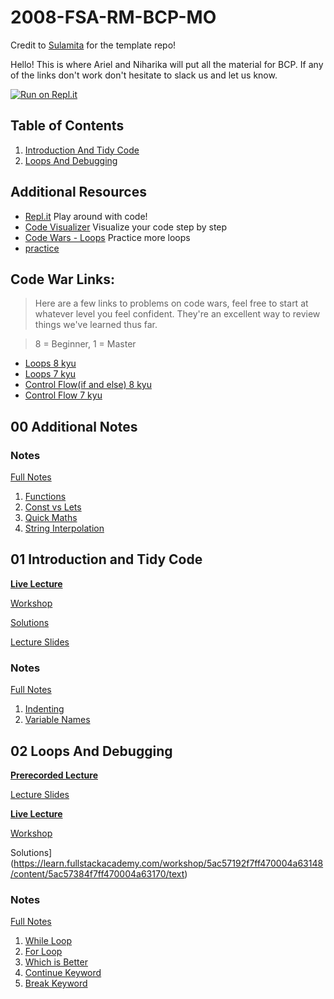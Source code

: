 # 2008-FSA-RM-BCP-MO

Credit to [Sulamita](https://github.com/kyusulamita) for the template repo!

Hello! This is where Ariel and Niharika will put all the material for BCP. If any of the links don't work don't hesitate to slack us and let us know.

[![Run on Repl.it](https://repl.it/badge/github/aaahdoot/2008-FSA-RM-BCP-MO)](https://repl.it/github/aaahdoot/2008-FSA-RM-BCP-MO)

## Table of Contents

1. [Introduction And Tidy Code](#01-introduction-and-tidy-code)
2. [Loops And Debugging](#02-loops-and-debugging)
<!--
3. [Coercion And Truthiness](#03-coercion-and-truthiness)
4. [Scope](#04-scope)
5. [Arrays I](#05-arrays-I)
6. [Arrays II](#06-arrays-ii)
7. [Objects](#07-objects-i)
8. [Object Methods](#08-objects-ii)
9. [Pass By Value, Pass By Reference](#09-pass-by-value-pass-by-reference)
10. [Higher Order Functions I](#10-higher-order-functions-i)
11. [Higher Order Functions II](#10-higher-order-functions-ii)
12. [Recursion I](#12-recursion-i)
13. [Recursion II](#13-recursion-ii)
    -->

## Additional Resources

- [Repl.it](https://repl.it/repls) Play around with code!
- [Code Visualizer](http://www.pythontutor.com/visualize.html#mode=edit) Visualize your code step by step
- [Code Wars - Loops](https://www.codewars.com/kata/search/javascript?q=&r%5B%5D=-8&r%5B%5D=-7&tags=Loops) Practice more loops
- [practice](https://www.codewars.com/users/MrZizoScream/authored)

## Code War Links:

> Here are a few links to problems on code wars, feel free to start at whatever level you feel confident. They're an excellent way to review things we've learned thus far.

> 8 = Beginner, 1 = Master

- [Loops 8 kyu](https://www.codewars.com/kata/search/my-languages?beta=false&q=&r=-8&tags=Loops)
- [Loops 7 kyu](https://www.codewars.com/kata/search/my-languages?q=&r%5B%5D=-7&tags=Loops&beta=false)
- [Control Flow(if and else) 8 kyu](https://www.codewars.com/kata/search/my-languages?beta=false&q=&r=-8&tags=Control+Flow)
- [Control Flow 7 kyu](https://www.codewars.com/kata/search/my-languages?q=&r%5B%5D=-7&tags=Control+Flow&beta=false)

## **00 Additional Notes**

### Notes

[Full Notes](00-additional-notes)

1. [Functions](00-additional-notes/01-functions.js)
2. [Const vs Lets](00-additional-notes/02-const-vs-let.js)
3. [Quick Maths](00-additional-notes/03-quick-maths.js)
4. [String Interpolation](00-additional-notes/04-string-interpolation.js)


## **01 Introduction and Tidy Code**

**[Live Lecture](https://youtu.be/K28xrsEqhlI)**

[Workshop](https://learn.fullstackacademy.com/workshop/5ab7da028b8e9b000477fd36/content/5ab7dbafa468c900045db6ed/text)

[Solutions](https://learn.fullstackacademy.com/workshop/5ab7da028b8e9b000477fd36/content/5ab7dc11a468c900045db703/text)

[Lecture Slides](00-slides/01-Introduction-and-Tidy-Code.pdf)

### Notes

[Full Notes](01-tidy-code)

1. [Indenting](01-tidy-code/A-indenting.js)
2. [Variable Names](01-tidy-code/B-variableNaming.js)

## **02 Loops And Debugging**

**[Prerecorded Lecture](https://learn.fullstackacademy.com/workshop/5ac57192f7ff470004a63148/content/5ac571d2bd9f9e0004adb0a4/text)**

[Lecture Slides](00-slides/02-Loops-and-Debugging.pdf)

**[Live Lecture](https://youtu.be/4OkRQxcErnw)**

[Workshop](https://learn.fullstackacademy.com/workshop/5ac57192f7ff470004a63148/content/5ac572977ec3340004bddd57/text)

Solutions](https://learn.fullstackacademy.com/workshop/5ac57192f7ff470004a63148/content/5ac57384f7ff470004a63170/text)

### Notes

[Full Notes](02-loops-and-debugging)

1. [While Loop](02-loops-and-debugging/A-while-loop.js)
2. [For Loop](02-loops-and-debugging/B-for-loop.js)
3. [Which is Better](02-loops-and-debugging/C-for-vs-while.js)
4. [Continue Keyword](02-loops-and-debugging/D-continue.js)
5. [Break Keyword](02-loops-and-debugging/E-break.js)

<!-- ## **03 Coercion and Truthiness**

[Lecture Slides](00-slides/03-Coercion-and-Truthiness.pdf)

**[Live Lecture](https://youtu.be/EjrgS-8v4hc)**

[Workshop](https://learn.fullstackacademy.com/workshop/5ac574e51abd3200043c12e8/content/5ac574e51abd3200043c12ed/text)

[Solutions](https://learn.fullstackacademy.com/workshop/5ac574e51abd3200043c12e8/content/5ac574e51abd3200043c12ee/text)

### Notes

[Full Notes](03-coercion-and-truthiness)

1. [Explicit Coercion 1](03-coercion-and-truthiness/A-explicit-coercion.js)
2. [Implicit Coercion 1](03-coercion-and-truthiness/B-implicit-coercion-1.js)
3. [Implicit Coercion 2](03-coercion-and-truthiness/C-implicit-coercion-2.js)
4. [Boolean Coercion 1](03-coercion-and-truthiness/D-boolean-coercion-1.js)
5. [Boolean Coercion 2](03-coercion-and-truthiness/E-boolean-coercion-2.js)
6. [Boolean Coercion 3](03-coercion-and-truthiness/F-boolean-coercion-3.js)
7. [Logical Operators](03-coercion-and-truthiness/G-logical-operators-1.js)

## **04 Scope**

**[Live Lecture](https://youtu.be/E_z8CfvjEZY)**

**[Scope Workshop Problems 4 & 5 Review](https://youtu.be/VRGF_o7OGfA)**

[Workshop](https://learn.fullstackacademy.com/workshop/5ac576417ec3340004bdddb4/content/5ac576417ec3340004bdddb9/text)

[Solutions](https://learn.fullstackacademy.com/workshop/5ac576417ec3340004bdddb4/content/5ac576417ec3340004bdddba/text)

### Notes

[Full Notes](04-scope)

1. [What is Scope?](04-scope/A-scope-is.js)
2. [Global Scope](04-scope/B-globalscope.js)
3. [Functional Scope](04-scope/C-func-scope.js)
4. [Nested Functions & Functional Scope](04-scope/D-nestedfunc.js)
5. [Block Scope](04-scope/E-blockscope.js)
6. [Hoisting](04-scope/F-hoisting.js)
7. [Best Practices](04-scope/G-bestpract.js)

## **05 Arrays I**

**[Live Lecture](https://youtu.be/GDtUeWtrHEU)**

[Workshop](https://learn.fullstackacademy.com/workshop/5ac57806bd9f9e0004adb186/content/5ac57806bd9f9e0004adb18b/text)

[Solutions](https://learn.fullstackacademy.com/workshop/5ac57806bd9f9e0004adb186/content/5ac57806bd9f9e0004adb18c/text)

### Notes

[Full Notes](05-arrays-I)

1. [Array Definition](05-arrays-I/A-array-definition.js)
2. [Typeof & Array.isArray()](05-arrays-I/B-typeof-isArray.js)
3. [Bracket Access](05-arrays-I/C-bracket-access.js)
4. [Bracket Assignment](05-arrays-I/D-br-assignment.js)
5. [Array Looping](05-arrays-I/E-array-looping.js)
6. [Array Length](05-arrays-I/F-array-length.js)
7. [Array.push()](05-arrays-I/G-array-push.js)
8. [Array.pop()](05-arrays-I/H-array-pop.js)
9. [Array.shift()](05-arrays-I/I-array-shift.js)
10. [Array.unshift()](05-arrays-I/J-array-unshift.js)
11. [Array.indexOf()](05-arrays-I/K-array-indexof.js)
12. [Array.slice()](05-arrays-I/L-array-slice.js)
13. [Array.includes()](05-arrays-I/M-array-includes.js)
14. [Array.reverse()](05-arrays-I/N-array-reverse.js)

## **06 Arrays II**

**[Live Lecture](https://youtu.be/FOx6DlR0ftQ)**

[Workshop](https://learn.fullstackacademy.com/workshop/5ac579437ec3340004bdde15/content/5ac579437ec3340004bdde1a/text)

[Solutions](https://learn.fullstackacademy.com/workshop/5ac579437ec3340004bdde15/content/5ac579437ec3340004bdde1b/text)

### Notes

[Full Notes](06-arrays-ii)

1. [splice()](06-arrays-ii/Asplice.js)
2. [join()](06-arrays-ii/B-join.js)
3. [concat()](06-arrays-ii/C-concat.js)
4. [Nested Arrays](06-arrays-ii/D-nested-arrays.js)
5. [Nested Looping](06-arrays-ii/E-nested-looping.js)
6. [Grid](06-arrays-ii/F-grid.js)

## **07 Objects I**

**[Live Lecture](https://youtu.be/4tFBt-OCkB4)**

[Workshop](https://learn.fullstackacademy.com/workshop/5ac57b3ebd9f9e0004adb210/content/5ac57b3ebd9f9e0004adb215/text)

[Solutions](https://learn.fullstackacademy.com/workshop/5ac57b3ebd9f9e0004adb210/content/5ac57b3ebd9f9e0004adb216/text)

### Notes

[Full Notes](07-objects-i)

0. [Code Snippets](07-objects-i/00-code-snippets.js)
1. [What is an Object](07-objects-i/01-what-is-an-object.js)
2. [Create And Access](07-objects-i/02-create-and-access.js)
3. [New Key-Value Pairs](07-objects-i/03-new-key-value-pairs.js)
4. [Delete Key-Value Pairs](07-objects-i/04-delete-key-value-pairs.js)
5. [In Operator](07-objects-i/05-in-operator.js)
6. [For In Loop](07-objects-i/06-for-in-loop.js)
7. [Object Methods](07-objects-i/07-object-methods.js)
8. [Nested Arrays](07-objects-i/08-nested-arrays.js)
9. [Nested Objects](07-objects-i/09-nested-object.js)
10. [Animal Noises Review](07-objects-i/10-animal-noises-review.js)

## **08 Objects II**

**[Live Lecture](https://youtu.be/GZCwhot5uBA)**

[Workshop](https://learn.fullstackacademy.com/workshop/5ac57cb8bd9f9e0004adb24a/content/5ac57cb8bd9f9e0004adb24e/text)

[Solutions](https://learn.fullstackacademy.com/workshop/5ac57cb8bd9f9e0004adb24a/content/5ac57cb8bd9f9e0004adb250/text)

### Notes

[Full Notes](08-objects-ii)

1. [What Are Methods](08-objects-ii/A-what-is-a-method.js)
2. [Creating Methods](08-objects-ii/B-createmethods.js)
3. [this](08-objects-ii/C-this.js)

## **09 Pass by Value, Pass by Reference**

**[Live Lecture](https://youtu.be/Tq2362cRD3Y)**

[Workshop](https://learn.fullstackacademy.com/workshop/5aca3ccb37312200043b62bb/content/5aca3ccb37312200043b62bf/text)

[Solutions](https://learn.fullstackacademy.com/workshop/5aca3ccb37312200043b62bb/content/5aca3ccb37312200043b62c1/text)

### Notes

[Full Notes](09-pass-by-value-pass-by-reference)

1. [Value Types](09-pass-by-value-pass-by-reference/A-value-types.js)
2. [How Primitives Behave](09-pass-by-value-pass-by-reference/B-prim-observed.js)
3. [How Complex Values Behave](09-pass-by-value-pass-by-reference/C-comp-observed.js)
4. [How to Visualize a Primitive](09-pass-by-value-pass-by-reference/D-prim-var-vis.js)
5. [Assigning Primitives](09-pass-by-value-pass-by-reference/E-assign-prim.js)
6. [How to Visualize a Complex Value](09-pass-by-value-pass-by-reference/F-comp-var-vis.js)
7. [Assigning Complex Values](09-pass-by-value-pass-by-reference/G-assign-comp.js)
8. [Passing Primitive Values as Arguments](09-pass-by-value-pass-by-reference/H-pass-prim.js)
9. [Passing Complex Values as Arguments](09-pass-by-value-pass-by-reference/I-pass-comp.js)
10. [Equality and Comparisons](09-pass-by-value-pass-by-reference/J-equality.js)
11. [PBV-PBR & Array.slice()](09-pass-by-value-pass-by-reference/K-array-slice.js)

## **10 Higher Order Functions I**

**[Live Lecture](https://youtu.be/8CBlAbgo6jk)**

[Workshop](https://learn.fullstackacademy.com/workshop/5aca3eba37312200043b62f7/content/5aca3eba37312200043b62fb/text)

[Solutions](https://learn.fullstackacademy.com/workshop/5aca3eba37312200043b62f7/content/5aca3eba37312200043b62fd/text)

[Review Video](https://youtu.be/naTmHcFqn7s)

### Notes

[Full Notes](10-higher-order-functions-i)

1. [Why are Functions Special](10-higher-order-functions-i/A-fn-special.js)
2. [Functions in Arrays](10-higher-order-functions-i/02-fn-in-arrays.js)
3. [Passing Functions into Functions](10-high-order-functions-i/C-pass-fn-in-fn.js)
4. [Anonymous Functions](10-high-order-functions-i/D-anon-functions.js)
5. [.forEach](10-high-order-functions-i/E-for-each.js)

## **11 Higher Order Functions II**

**[Live Lecture](https://youtu.be/pAtDHJs5bis)**

[Workshop](https://learn.fullstackacademy.com/workshop/5aca4075097e670004598a96/content/5aca4075097e670004598a9a/text)

[Solutions](https://learn.fullstackacademy.com/workshop/5aca4075097e670004598a96/content/5aca4075097e670004598a9c/text)

### Notes

[Full Notes](11-higher-order-functions-ii)

1. [Returning Values From Functions](11-higher-order-functions-ii/A-ret-val-func.js)
2. [Returning Functions From Functions](11-higher-order-functions-ii/B-ret-fnc-fnc.js)
3. [Passing Functions in Functions](11-higher-order-functions-ii/C-scope.js)
4. [Closure](11-higher-order-functions-ii/D-closure.js)

## **12 Recursion I**

**[Live Lecture](https://youtu.be/agKcO2VW5b8)**

[Workshop](https://learn.fullstackacademy.com/workshop/5aca423037312200043b634a/content/5aca423137312200043b634e/text)

[Solutions](https://learn.fullstackacademy.com/workshop/5aca423037312200043b634a/content/5aca423137312200043b6350/text)

### Notes

[Full Notes](12-recursion-i)

1. [Definition of Recursion](12-recursion-i/A-definition.js)
2. [The Call Stack](12-recursion-i/B-thecallstack.js)
3. [Countdown](12-recursion-i/C-countdown.js)
4. [Factorial](12-recursion-i/D-factorial.js)
5. [Iterables](12-recursion-i/E-iterables.js)
6. [Hints](12-recursion-i/F-hints.js)

## **13 Recursion II**

**[Live Lecture]()**

[Workshop](https://learn.fullstackacademy.com/workshop/5aca509c37312200043b6422/content/5aca509c37312200043b6426/text)

[Solutions](https://codepen.io/FullstackAcademy/pen/dmMOEy?editors=0010)

### Notes
[Full Notes](13-recursion-ii)

1. [logsAnArray](13-recursion-ii/A-logsAnArray.js)
2. [concatEls](13-recursion-ii/B-concatEls.js)
3. [sumVals](13-recursion-ii/C-sumVals.js)
-->
